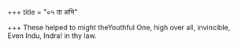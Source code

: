 +++
title = "०५ ता अभि"

+++
These helped to might theYouthful One, high over all, invincible,  
     Even Indu, Indra! in thy law.
